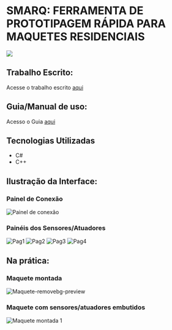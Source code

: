 # SMARQ: FERRAMENTA DE PROTOTIPAGEM RÁPIDA PARA MAQUETES RESIDENCIAIS 
<img src="/">

## Trabalho Escrito:
Acesse o trabalho escrito <a href="https://docs.google.com/document/d/1mf2LqcfRXMkfJesraK6ANSQ2sGdTd7Z5toW7tyacy8Y/edit?usp=sharing/"> aqui</a>

## Guia/Manual de uso:
Acesso o Guia <a href="Manual de Uso - SMARQ.pdf/"> aqui</a>

## Tecnologias Utilizadas
  * C# 
  * C++ 

## Ilustração da Interface:
### Painel de Conexão
![Painel de conexão](https://github.com/acampospsantos/Interface-TCC/assets/54013675/d41f967e-86d4-4bbb-a27e-48c6f131a8d5)
### Painéis dos Sensores/Atuadores
![Pag1](https://github.com/acampospsantos/SMARQ-TCC/assets/54013675/5eaf9f4e-f23b-4f64-8bec-99840b0a68cf)
![Pag2](https://github.com/acampospsantos/SMARQ-TCC/assets/54013675/048865f6-df92-4956-a685-116072eeb9b5)
![Pag3](https://github.com/acampospsantos/SMARQ-TCC/assets/54013675/7f56e375-ab3c-4288-b5e9-452903c88655)
![Pag4](https://github.com/acampospsantos/SMARQ-TCC/assets/54013675/e500ec0a-78b6-4bdc-ad70-4e1c266ae7cb)

## Na prática:
### Maquete montada
![Maquete-removebg-preview](https://github.com/acampospsantos/SMARQ-TCC/assets/54013675/0bd4ef75-59b5-42e5-9d28-991480bb8361)

### Maquete com sensores/atuadores embutidos
![Maquete montada 1](https://github.com/acampospsantos/SMARQ-TCC/assets/54013675/d13b479f-e9d6-4cd7-8a27-9d2a01b83e14)






